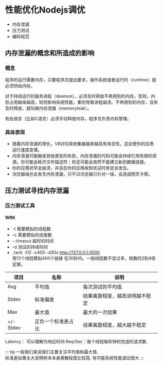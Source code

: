 # 性能优化Nodejs调优

- 内存泄漏
- 压力测试
- 编码规范

## 内存泄漏的概念和所造成的影响

### 概念

程序的运行需要内存，只要程序员提出要求，操作系统或者运行时（runtime）就必须供给内存。  

对于持续运行的服务进程（deamon），必须及时释放不再用到的内存。否则，内存占用越来越高，轻则影响系统性能，重则导致进程崩溃。不再用到的内存，没有及时释放，就叫做内存泄漏（memoryleak）。

有些语言（比如C语言）必须手动释放内存，程序员负责内存管理。

### 具体表现

- 随着内存泄漏的增长，V8对垃圾收集器越来越具有攻击性，这会使你的应用运行速度变慢。
- 内存泄漏可能触发其他类型的失败，内存泄漏的代码可能会持续引用有限的资源。你可能会耗尽文件描述符；你还可能会突然不能建立新的数据连接。
- 你的应用迟早会崩溃，并且在你的应用收到欢迎时肯定会发生。
- 浏览器端也会发生内存泄漏，只不过浏览器只针对一端，会造成网页卡顿。

## 压力测试寻找内存泄漏

### 压力测试工具

#### WRK 
- -t 需要模拟的线程数
- -c 需要模拟的连接数
- --timeout 超时的时间
- -d 测试的持续时间
- ./wrk -t12 -c400 -d30s http://127.0.0.1:3000  
  用12个线程模拟400个链接 在30秒内。一般线程数不宜过多，核数的2到4倍足够。

 | 项目    | 名称  | 说明           |
 | ------ | ----- | ------------  |
 | Avg    | 平均值 | 每次测试的平均值 |
 | Stdev  | 标准偏差 | 结果离散程度，越高说明越不稳定 |
 | Max    | 最大值 | 最大的一次结果 | 
 | +/- Stdev| 正负一个标准差占比 | 结果离散程度，越大越不稳定|

 Latency： 可以理解为响应时间
 Req/Sec：每个线程每秒钟的完成的请求数.  

::: tip 
  一般我们来说我们主要关注平均值和最大值.  
  标准差如果太大说明样本本身离散程度比较高. 有可能系统性能波动很大
:::


